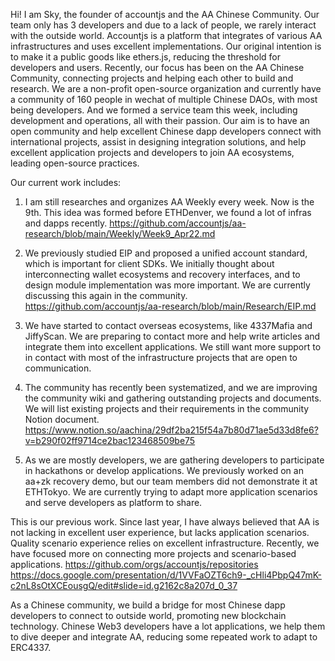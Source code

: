 Hi! I am Sky, the founder of accountjs and the AA Chinese Community. 
Our team only has 3 developers and due to a lack of people, we rarely interact with the outside world. Accountjs is a platform that integrates of various AA infrastructures and uses excellent implementations. Our original intention is to make it a public goods like ethers.js, reducing the threshold for developers and users. 
Recently, our focus has been on the AA Chinese Community, connecting projects and helping each other to build and research. We are a non-profit open-source organization and currently have a community of 160 people in wechat of multiple Chinese DAOs, with most being developers. And we formed a service team this week, including development and operations, all with their passion. Our aim is to have an open community and help excellent Chinese dapp developers connect with international projects, assist in designing integration solutions, and help excellent application projects and developers to join AA ecosystems, leading open-source practices.

Our current work includes:

1. I am still researches and organizes AA Weekly every week. Now is the 9th. 
This idea was formed before ETHDenver, we found a lot of infras and dapps recently.
https://github.com/accountjs/aa-research/blob/main/Weekly/Week9_Apr22.md

2. We previously studied EIP and proposed a unified account standard, which is important for client SDKs. 
We initially thought about interconnecting wallet ecosystems and recovery interfaces, and to design module implementation was more important. 
We are currently discussing this again in the community.
https://github.com/accountjs/aa-research/blob/main/Research/EIP.md

3. We have started to contact overseas ecosystems, like 4337Mafia and JiffyScan. 
We are preparing to contact more and help write articles and integrate them into excellent applications. 
We still want more support to in contact with most of the infrastructure projects that are open to communication.

4. The community has recently been systematized, and we are improving the community wiki and gathering outstanding projects and documents. 
We will list existing projects and their requirements in the community Notion document.
https://www.notion.so/aachina/29df2ba215f54a7b80d71ae5d33d8fe6?v=b290f02ff9714ce2bac123468509be75

5. As we are mostly developers, we are gathering developers to participate in hackathons or develop applications. 
We previously worked on an aa+zk recovery demo, but our team members did not demonstrate it at ETHTokyo. 
We are currently trying to adapt more application scenarios and serve developers as platform to share.

This is our previous work. Since last year, I have always believed that AA is not lacking in excellent user experience, but lacks application scenarios. 
Quality scenario experience relies on excellent infrastructure. Recently, we have focused more on connecting more projects and scenario-based applications.
https://github.com/orgs/accountjs/repositories
https://docs.google.com/presentation/d/1VVFaOZT6ch9-_cHli4PbpQ47mK-c2nL8sOtXCEousgQ/edit#slide=id.g2162c8a207d_0_37

As a Chinese community, we build a bridge for most Chinese dapp developers to connect to outside world, promoting new blockchain technology. 
Chinese Web3 developers have a lot applications, we help them to dive deeper and integrate AA, reducing some repeated work to adapt to ERC4337.